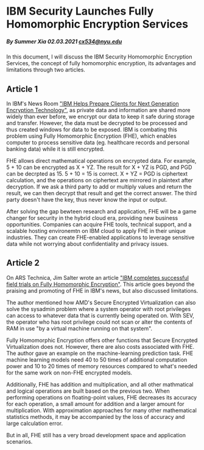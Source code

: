 # IBM Security Launches Fully Homomorphic Encryption Services

##### By Summer Xia 02.03.2021 cx534@nyu.edu

In this document, I will discuss the IBM Security Homomorphic Encryption Services, the concept of fully homomorphic encryption, its advantages and limitations through two articles. 

## Article 1 
In IBM's News Room ["IBM Helps Prepare Clients for Next Generation Encryption Technology"](https://newsroom.ibm.com/2020-12-17-IBM-Helps-Prepare-Clients-for-Next-Generation-Encryption-Technology), as private data and information are shared more widely than ever before, we encrypt our data to keep it safe during storage and transfer. However, the data must be decrypted to be processed and thus created windows for data to be exposed. IBM is combating this problem using Fully Homomorphic Encryption (FHE), which enables computer to process sensitive data (eg. healthcare records and personal banking data) while it is still encrypted. 

FHE allows direct mathematical operations on encrypted data. For example, 5 + 10 can be encrypted as X + YZ. The result for X + YZ is PGD, and PGD can be decrpted as 15. 5 + 10 = 15 is correct. X + YZ = PGD is ciphertext calculation, and the operations on ciphertext are mirrored in plaintext after decryption. If we ask a third party to add or multiply values and return the result, we can then decrypt that result and get the correct answer. The third party doesn't have the key, thus never know the input or output. 

After solving the gap bewteen research and application, FHE will be a game changer for security in the hybrid cloud era, providing new business opportunities. Companies can acquire FHE tools, technical support, and a scalable hosting environemtn on IBM cloud to apply FHE in their unique industries. They can create FHE-enabled applications to leverage sensitive data while not worrying about confidentiality and privacy issues. 



## Article 2 
On ARS Technica, Jim Salter wrote an article ["IBM completes successful field trials on Fully Homomorphic Encryption"](https://arstechnica.com/gadgets/2020/07/ibm-completes-successful-field-trials-on-fully-homomorphic-encryption/). This article goes beyond the praising and promoting of FHE in IBM's news, but also discussed limitations. 

The author mentioned how AMD's Secure Encrypted Virtualization can also solve the sysadmin problem where a system operator with root privileges can access to whatever data that is currently being operated on. With SEV, the operator who has root privilege could not scan or alter the contents of RAM in use "by a virtual machine running on that system". 

Fully Homomorphic Encryption offers other functions that Secure Encrypted Virtualization does not. However, there are also costs associated with FHE. The author gave an example on the machine-learning prediction task. FHE machine learning models need 40 to 50 times of additional computation power and 10 to 20 times of memory resources compared to what's needed for the same work on non-FHE encrypted models. 

Additionally, FHE has addition and multiplication, and all other mathmatical and logical operations are built based on the previous two. When performing operations on floating-point values, FHE decreases its accuracy for each operation, a small amount for addition and a larger amount for multiplication. With approximation approaches for many other mathematical statistics methods, it may be accompanied by the loss of accuracy and large calculation error.

But in all, FHE still has a very broad development space and application scenarios.



